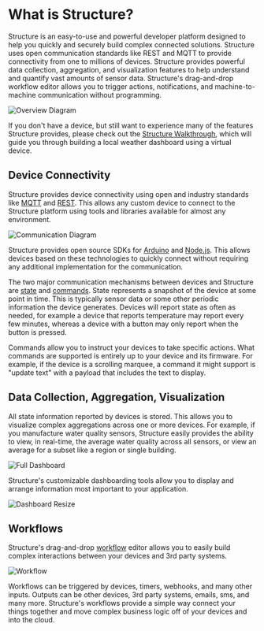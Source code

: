 # What is Structure?

Structure is an easy-to-use and powerful developer platform designed to help you quickly and securely build complex connected solutions. Structure uses open communication standards like REST and MQTT to provide connectivity from one to millions of devices. Structure provides powerful data collection, aggregation, and visualization features to help understand and quantify vast amounts of sensor data. Structure's drag-and-drop workflow editor allows you to trigger actions, notifications, and machine-to-machine communication without programming.

![Overview Diagram](/images/getting-started/overview-diagram.png "Overview Diagram")

If you don't have a device, but still want to experience many of the features Structure provides, please check out the [Structure Walkthrough](/getting-started/walkthrough), which will guide you through building a local weather dashboard using a virtual device.

## Device Connectivity

Structure provides device connectivity using open and industry standards like [MQTT](/mqtt/overview) and [REST](/rest-api/overview). This allows any custom device to connect to the Structure platform using tools and libraries available for almost any environment.

![Communication Diagram](/images/getting-started/communication-diagram.png "Communication Diagram")

Structure provides open source SDKs for <a href="https://github.com/GetStructure/structure-sdk-arduino" target="_blank">Arduino</a> and <a href="https://github.com/GetStructure/structure-sdk-js" target="_blank">Node.js</a>. This allows devices based on these technologies to quickly connect without requiring any additional implementation for the communication.

The two major communication mechanisms between devices and Structure are [state](/devices/state) and [commands](/devices/commands). State represents a snapshot of the device at some point in time. This is typically sensor data or some other periodic information the device generates. Devices will report state as often as needed, for example a device that reports temperature may report every few minutes, whereas a device with a button may only report when the button is pressed.

Commands allow you to instruct your devices to take specific actions. What commands are supported is entirely up to your device and its firmware. For example, if the device is a scrolling marquee, a command it might support is "update text" with a payload that includes the text to display.

## Data Collection, Aggregation, Visualization

All state information reported by devices is stored. This allows you to visualize complex aggregations across one or more devices. For example, if you manufacture water quality sensors, Structure easily provides the ability to view, in real-time, the average water quality across all sensors, or view an average for a subset like a region or single building.

![Full Dashboard](/images/getting-started/walkthrough/dashboard-full.png "Full Dashboard")

Structure's customizable dashboarding tools allow you to display and arrange information most important to your application.

![Dashboard Resize](/images/getting-started/walkthrough/dashboard-resize.gif "Dashboard Resize")

## Workflows

Structure's drag-and-drop [workflow](/workflows/overview) editor allows you to easily build complex interactions between your devices and 3rd party systems.

![Workflow](/images/getting-started/workflow.png "Workflow")

Workflows can be triggered by devices, timers, webhooks, and many other inputs. Outputs can be other devices, 3rd party systems, emails, sms, and many more. Structure's workflows provide a simple way connect your things together and move complex business logic off of your devices and into the cloud.
